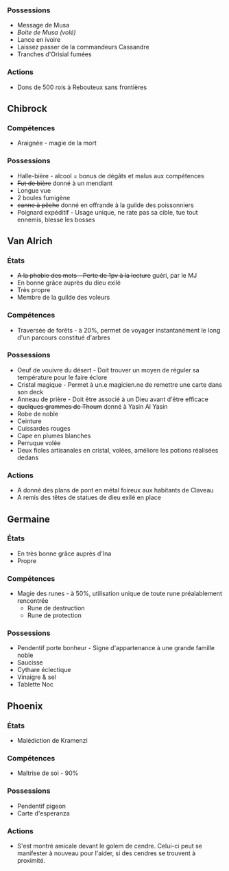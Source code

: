 ### Possessions
- Message de Musa
- *Boite de Musa (volé)*
- Lance en ivoire
- Laissez passer de la commandeurs Cassandre
- Tranches d'Orisial fumées
### Actions
- Dons de 500 rois à Rebouteux sans frontières
## Chibrock

### Compétences
- Araignée - magie de la mort
### Possessions
- Halle-bière - alcool = bonus de dégâts et malus aux compétences
- ~~Fut de bière~~ donné à un mendiant
- Longue vue
- 2 boules fumigène
- ~~canne à pêche~~ donné en offrande à la guilde des poissonniers
- Poignard expéditif - Usage unique, ne rate pas sa cible, tue tout ennemis, blesse les bosses
## Van Alrich

### États
- ~~A la phobie des mots - Perte de 1pv à la lecture~~ guéri, par le MJ
- En bonne grâce auprès du dieu exilé
- Très propre
- Membre de la guilde des voleurs
### Compétences
- Traversée de forêts - à 20%, permet de voyager instantanément le long d'un parcours constitué d'arbres
### Possessions
- Oeuf de vouivre du désert - Doit trouver un moyen de réguler sa température pour le faire éclore
- Cristal magique - Permet à un.e magicien.ne de remettre une carte dans son deck
- Anneau de prière - Doit être associé à un Dieu avant d'être efficace
- ~~quelques grammes de Thoum~~ donné à Yasin Al Yasin
- Robe de noble
- Ceinture
- Cuissardes rouges
- Cape en plumes blanches
- Perruque volée
- Deux fioles artisanales en cristal, volées, améliore les potions réalisées dedans
### Actions
- A donné des plans de pont en métal foireux aux habitants de Claveau
- A remis des têtes de statues de dieu exilé en place
## Germaine

### États
- En très bonne grâce auprès d'Ina
- Propre
### Compétences
- Magie des runes - à 50%, utilisation unique de toute rune préalablement rencontrée
    - Rune de destruction
    - Rune de protection
### Possessions
- Pendentif porte bonheur - Signe d'appartenance à une grande famille noble
- Saucisse
- Cythare éclectique 
- Vinaigre & sel
- Tablette Noc

## Phoenix

### États
- Malédiction de Kramenzi
### Compétences
- Maîtrise de soi - 90%
### Possessions
- Pendentif pigeon
- Carte d'esperanza
### Actions
- S'est montré amicale devant le golem de cendre. Celui-ci peut se manifester à nouveau pour l'aider, si des cendres se trouvent à proximité.
